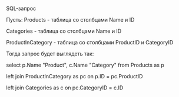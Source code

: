 SQL-запрос

Пусть:
Products - таблица со столбцами Name и ID

Categories - таблица со столбцами Name и ID

ProductInCategory - таблица со столбцами ProductID и CategoryID

Тогда запрос будет выглядеть так:

select p.Name "Product", c.Name "Category" from Products as p 

  left join ProductInCategory as pc on p.ID = pc.ProductID
  
  left join Categories as c on pc.CategoryID = c.ID
